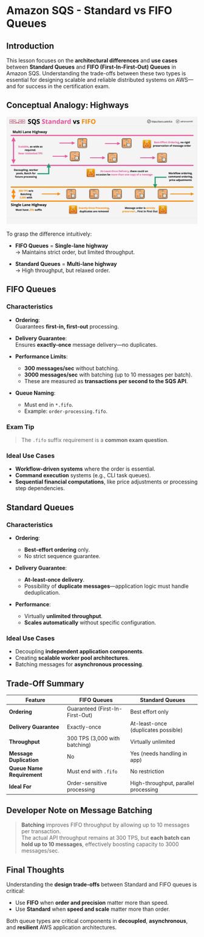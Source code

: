 # Amazon SQS - Standard vs FIFO Queues

## Introduction

This lesson focuses on the **architectural differences** and **use cases** between **Standard Queues** and **FIFO (First-In-First-Out) Queues** in Amazon SQS. Understanding the trade-offs between these two types is essential for designing scalable and reliable distributed systems on AWS—and for success in the certification exam.

## Conceptual Analogy: Highways

![alt text](./Images/image-39.png)

To grasp the difference intuitively:

- **FIFO Queues** = **Single-lane highway**  
  → Maintains strict order, but limited throughput.

- **Standard Queues** = **Multi-lane highway**  
  → High throughput, but relaxed order.

## FIFO Queues

### Characteristics

- **Ordering**:  
  Guarantees **first-in, first-out** processing.

- **Delivery Guarantee**:  
  Ensures **exactly-once** message delivery—no duplicates.

- **Performance Limits**:

  - **300 messages/sec** without batching.
  - **3000 messages/sec** with batching (up to 10 messages per batch).
  - These are measured as **transactions per second to the SQS API**.

- **Queue Naming**:
  - Must end in `*.fifo`.
  - Example: `order-processing.fifo`.

### Exam Tip

> The `.fifo` suffix requirement is a **common exam question**.

### Ideal Use Cases

- **Workflow-driven systems** where the order is essential.
- **Command execution** systems (e.g., CLI task queues).
- **Sequential financial computations**, like price adjustments or processing step dependencies.

## Standard Queues

### Characteristics

- **Ordering**:

  - **Best-effort ordering** only.
  - No strict sequence guarantee.

- **Delivery Guarantee**:

  - **At-least-once delivery**.
  - Possibility of **duplicate messages**—application logic must handle deduplication.

- **Performance**:
  - Virtually **unlimited throughput**.
  - **Scales automatically** without specific configuration.

### Ideal Use Cases

- Decoupling **independent application components**.
- Creating **scalable worker pool architectures**.
- Batching messages for **asynchronous processing**.

## Trade-Off Summary

| Feature                    | FIFO Queues                     | Standard Queues                      |
| -------------------------- | ------------------------------- | ------------------------------------ |
| **Ordering**               | Guaranteed (First-In-First-Out) | Best effort only                     |
| **Delivery Guarantee**     | Exactly-once                    | At-least-once (duplicates possible)  |
| **Throughput**             | 300 TPS (3,000 with batching)   | Virtually unlimited                  |
| **Message Duplication**    | No                              | Yes (needs handling in app)          |
| **Queue Name Requirement** | Must end with `.fifo`           | No restriction                       |
| **Ideal For**              | Order-sensitive processing      | High-throughput, parallel processing |

## Developer Note on Message Batching

> **Batching** improves FIFO throughput by allowing up to 10 messages per transaction.  
> The actual API throughput remains at 300 TPS, but **each batch can hold up to 10 messages**, effectively boosting capacity to 3000 messages/sec.

## Final Thoughts

Understanding the **design trade-offs** between Standard and FIFO queues is critical:

- Use **FIFO** when **order and precision** matter more than speed.
- Use **Standard** when **speed and scale** matter more than order.

Both queue types are critical components in **decoupled**, **asynchronous**, and **resilient** AWS application architectures.
